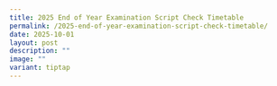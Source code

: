 ```yaml
---
title: 2025 End of Year Examination Script Check Timetable
permalink: /2025-end-of-year-examination-script-check-timetable/
date: 2025-10-01
layout: post
description: ""
image: ""
variant: tiptap
---
```

